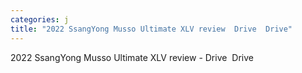 ```yaml
---
categories: j
title: "2022 SsangYong Musso Ultimate XLV review  Drive  Drive"
---
```

2022 SsangYong Musso Ultimate XLV review - Drive&nbsp;&nbsp;Drive